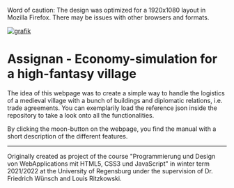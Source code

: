 Word of caution: The design was optimized for a 1920x1080 layout in Mozilla Firefox. There may be issues with other browsers and formats.

[![grafik](https://user-images.githubusercontent.com/78024843/147779777-9ebc99de-4bf0-4681-b6f4-0afe2fb9a79a.png)](https://mgraml.github.io/DnD_Fantasy_Village/)

# Assignan - Economy-simulation for a high-fantasy village #

The idea of this webpage was to create a simple way to handle the logistics of a medieval village with a bunch of buildings and diplomatic relations, i.e. trade agreements. You can exemplarily load the reference json inside the repository to take a look onto all the functionalities.

By clicking the moon-button on the webpage, you find the manual with a short description of the different features.


___

Originally created as project of the course "Programmierung und Design von WebApplications mit HTML5, CSS3 und JavaScript" in winter term 2021/2022 at the University of Regensburg under the supervision of Dr. Friedrich Wünsch and Louis Ritzkowski.

